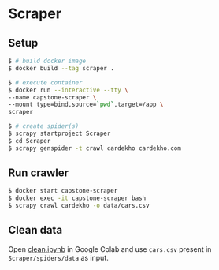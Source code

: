 # Scraper

## Setup
```bash
$ # build docker image
$ docker build --tag scraper .

$ # execute container
$ docker run --interactive --tty \
--name capstone-scraper \
--mount type=bind,source=`pwd`,target=/app \
scraper

$ # create spider(s)
$ scrapy startproject Scraper
$ cd Scraper
$ scrapy genspider -t crawl cardekho cardekho.com
```

## Run crawler
```bash
$ docker start capstone-scraper
$ docker exec -it capstone-scraper bash
$ scrapy crawl cardekho -o data/cars.csv
```

## Clean data
Open [clean.ipynb](./clean.ipynb) in Google Colab and use `cars.csv` present in `Scraper/spiders/data` as input.

<!-- TODOs
	make High Anonymity Proxies middleware
-->